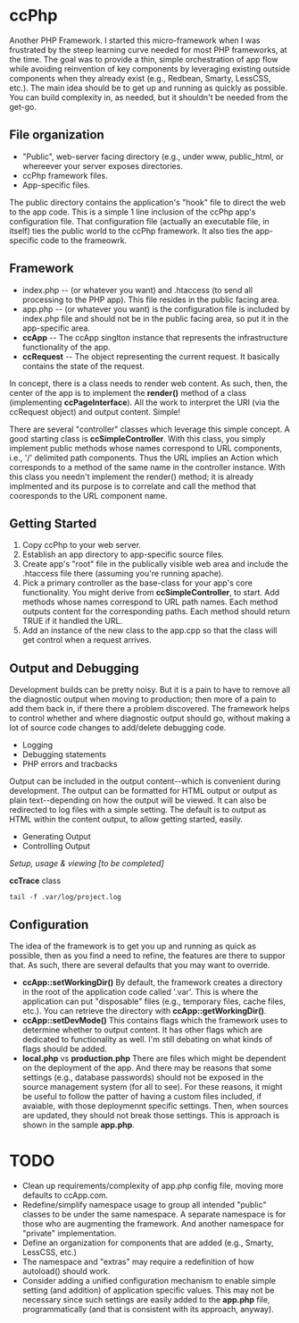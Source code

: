 ccPhp
=====

Another PHP Framework. I started this micro-framework when I was frustrated by the steep learning curve needed for most PHP frameworks, at the time. The goal was to provide a thin, simple orchestration of app flow while avoiding reinvention of key components by leveraging existing outside components when they already exist (e.g., Redbean, Smarty, LessCSS, etc.). The main idea should be to get up and running as quickly as possible. You can build complexity in, as needed, but it shouldn't be needed from the get-go. 

File organization
-----------------
* "Public", web-server facing directory (e.g., under www, public_html, or whereever your server exposes directories.
* ccPhp framework files.
* App-specific files.

The public directory contains the application's "hook" file to direct the web to the app code. This is a simple 1 line inclusion of the ccPhp app's configuration file. That configuration file (actually an executable file, in itself) ties the public world to the ccPhp framework. It also ties the app-specific code to the frameowrk. 

Framework 
---------
* index.php -- (or whatever you want) and .htaccess (to send all processing to the PHP app). This file resides in the public facing area.
* app.php -- (or whatever you want) is the configuration file is included by index.php file and should not be in the public facing area, so put it in the app-specific area.
* **ccApp** -- The ccApp singlton instance that represents the infrastructure functionality of the app. 
* **ccRequest** -- The object representing the current request. It basically contains the state of the request. 

In concept, there is a class needs to render web content. As such, then, the center of the app is to implement the **render()** method of a class (implementing **ccPageInterface**). All the work to interpret the URI (via the ccRequest object) and output content. Simple!

There are several "controller" classes which leverage this simple concept. A good starting class is **ccSimpleController**. With this class, you simply implement public methods whose names correspond to URL components, i.e., '/' delimited path components. Thus the URL implies an Action which corresponds to a method of the same name in the controller instance. With this class you needn't implement the render() method; it is already implmented and its purpose is to correlate and call the method that cooresponds to the URL component name. 

Getting Started
---------------
1. Copy ccPhp to your web server.
2. Establish an app directory to app-specific source files.
3. Create app's "root" file in the publically visible web area and include the .htaccess file there (assuming you're running apache).
4. Pick a primary controller as the base-class for your app's core functionality. You might derive from **ccSimpleController**, to start. Add methods whose names correspond to URL path names. Each method outputs content for the corresponding paths. Each method should return TRUE if it handled the URL. 
5. Add an instance of the new class to the app.cpp so that the class will get control when a request arrives. 

Output and Debugging
--------------------
Development builds can be pretty noisy. But it is a pain to have to remove all the diagnostic output when moving to production; then more of a pain to add them back in, if there there a problem discovered. The framework helps to control whether and where diagnostic output should go, without making a lot of source code changes to add/delete debugging code. 

* Logging 
* Debugging statements 
* PHP errors and tracbacks

Output can be included in the output content--which is convenient during development. The output can be formatted for HTML output or output as plain text--depending on how the output will be viewed. It can also be redirected to log files with a simple setting. The default is to output as HTML within the content output, to allow getting started, easily.

* Generating Output
* Controlling Output

*Setup, usage & viewing [to be completed]*

**ccTrace** class

    tail -f .var/log/project.log

Configuration
-------------
The idea of the framework is to get you up and running as quick as possible, then as you find a need to refine, the features are there to suppor that. As such, there are several defaults that you may want to override. 

* **ccApp::setWorkingDir()** By default, the framework creates a directory in the root of the application code called '.var'. This is where the application can put "disposable" files (e.g., temporary files, cache files, etc.). You can retrieve the directory with **ccApp::getWorkingDir()**. 
* **ccApp::setDevMode()** This contains flags which the framework uses to determine whether to output content. It has other flags which are dedicated to functionality as well. I'm still debating on what kinds of flags should be added.
* **local.php** vs **production.php** There are files which might be dependent on the deployment of the app. And there may be reasons that some settings (e.g., database passwords) should not be exposed in the source management system (for all to see). For these reasons, it might be useful to follow the patter of having a custom files included, if avaiable, with those deploymennt specific settings. Then, when sources are updated, they should not break those settings. This is approach is shown in the sample **app.php**.

TODO
====
* Clean up requirements/complexity of app.php config file, moving more defaults to ccApp.com.
* Redefine/simplify namespace usage to group all intended "public" classes to be under the same namespace. A separate namespace is for those who are augmenting the framework. And another namespace for "private" implementation.
* Define an organization for components that are added (e.g., Smarty, LessCSS, etc.)
* The namespace and "extras" may require a redefinition of how autoload() should work.
* Consider adding a unified configuration mechanism to enable simple setting (and addition) of application specific values. This may not be necessary since such settings are easily added to the **app.php** file, programmatically (and that is consistent with its approach, anyway).
